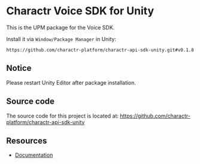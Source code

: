 Charactr Voice SDK for Unity
===========

This is the UPM package for the Voice SDK.

Install it via `Window/Package Manager` in Unity:
```
https://github.com/charactr-platform/charactr-api-sdk-unity.git#v0.1.8
```

## Notice
Please restart Unity Editor after package installation.

## Source code

The source code for this project is located at: 
https://github.com/charactr-platform/charactr-api-sdk-unity

## Resources

* [Documentation](https://docs.api.charactr.com/reference/about)
